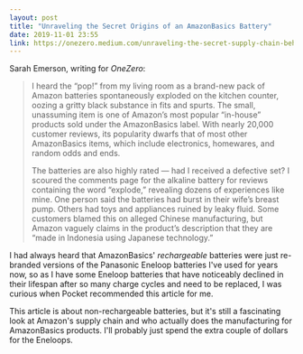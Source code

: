 ```yaml
---
layout: post
title: "Unraveling the Secret Origins of an AmazonBasics Battery"
date: 2019-11-01 23:55
link: https://onezero.medium.com/unraveling-the-secret-supply-chain-behind-an-amazonbasics-battery-e7b9ead4d72e
---
```


Sarah Emerson, writing for *OneZero*:

> I heard the “pop!” from my living room as a brand-new pack of Amazon batteries spontaneously exploded on the kitchen counter, oozing a gritty black substance in fits and spurts. The small, unassuming item is one of Amazon’s most popular “in-house” products sold under the AmazonBasics label. With nearly 20,000 customer reviews, its popularity dwarfs that of most other AmazonBasics items, which include electronics, homewares, and random odds and ends.
>
> The batteries are also highly rated — had I received a defective set? I scoured the comments page for the alkaline battery for reviews containing the word “explode,” revealing dozens of experiences like mine. One person said the batteries had burst in their wife’s breast pump. Others had toys and appliances ruined by leaky fluid. Some customers blamed this on alleged Chinese manufacturing, but Amazon vaguely claims in the product’s description that they are “made in Indonesia using Japanese technology.”

I had always heard that AmazonBasics' *rechargeable* batteries were just re-branded versions of the Panasonic Eneloop batteries I've used for years now, so as I have some Eneloop batteries that have noticeably declined in their lifespan after so many charge cycles and need to be replaced, I was curious when Pocket recommended this article for me.

This article is about non-rechargeable batteries, but it's still a fascinating look at Amazon's supply chain and who actually does the manufacturing for AmazonBasics products. I'll probably just spend the extra couple of dollars for the Eneloops.
